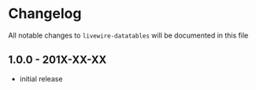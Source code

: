 # Changelog

All notable changes to `livewire-datatables` will be documented in this file

## 1.0.0 - 201X-XX-XX

- initial release
